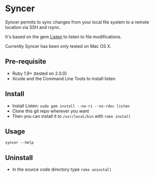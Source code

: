 # Syncer

Syncer permits to sync changes from your local file system to a remote location via SSH and rsync.

It's based on the gem [Listen](https://github.com/guard/listen) to listen to file modifications.

Currently Syncer has been only tested on Mac OS X.

## Pre-requisite

* Ruby 1.9+ (tested on 2.0.0)
* Xcode and the Command Line Tools to install listen

## Install

* Install Listen: `sudo gem install --no-ri --no-rdoc listen`
* Clone this git repo wherever you want
* Then you can install it to `/usr/local/bin` with `rake install`

## Usage

```
syncer --help
```

## Uninstall

* In the source code directory type `rake uninstall`
